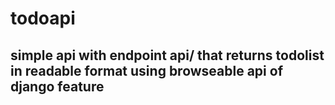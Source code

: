 # todoapi

## simple api with endpoint api/ that returns todolist in readable format using browseable api of django feature
